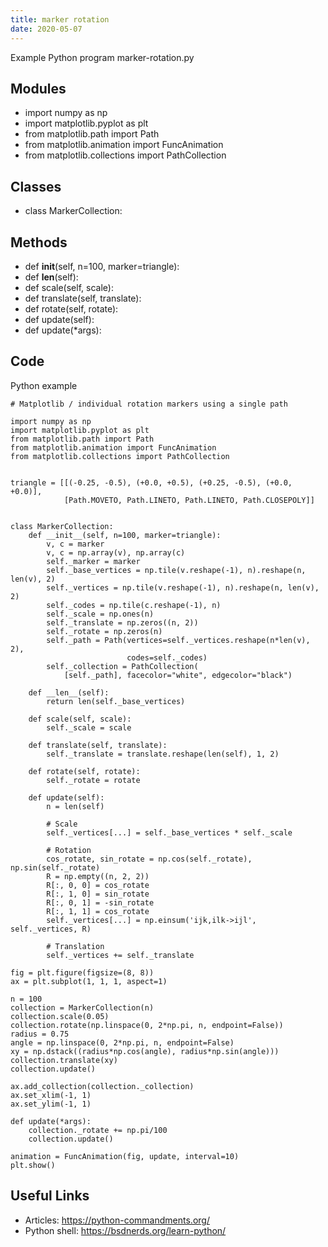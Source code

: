 ```yaml
---
title: marker rotation
date: 2020-05-07
---
```

Example Python program marker-rotation.py

## Modules

* import numpy as np
* import matplotlib.pyplot as plt
* from matplotlib.path import Path
* from matplotlib.animation import FuncAnimation
* from matplotlib.collections import PathCollection

## Classes

* class MarkerCollection:

## Methods

* def __init__(self, n=100, marker=triangle):
* def __len__(self):
* def scale(self, scale):
* def translate(self, translate):
* def rotate(self, rotate):
* def update(self):
* def update(*args):

## Code

Python example

    # Matplotlib / individual rotation markers using a single path
    
    import numpy as np
    import matplotlib.pyplot as plt
    from matplotlib.path import Path
    from matplotlib.animation import FuncAnimation
    from matplotlib.collections import PathCollection
    
    
    triangle = [[(-0.25, -0.5), (+0.0, +0.5), (+0.25, -0.5), (+0.0, +0.0)],
                [Path.MOVETO, Path.LINETO, Path.LINETO, Path.CLOSEPOLY]]
    
    
    class MarkerCollection:
        def __init__(self, n=100, marker=triangle):
            v, c = marker
            v, c = np.array(v), np.array(c)
            self._marker = marker
            self._base_vertices = np.tile(v.reshape(-1), n).reshape(n, len(v), 2)
            self._vertices = np.tile(v.reshape(-1), n).reshape(n, len(v), 2)
            self._codes = np.tile(c.reshape(-1), n)
            self._scale = np.ones(n)
            self._translate = np.zeros((n, 2))
            self._rotate = np.zeros(n)
            self._path = Path(vertices=self._vertices.reshape(n*len(v), 2),
                              codes=self._codes)
            self._collection = PathCollection(
                [self._path], facecolor="white", edgecolor="black")
    
        def __len__(self):
            return len(self._base_vertices)
    
        def scale(self, scale):
            self._scale = scale
    
        def translate(self, translate):
            self._translate = translate.reshape(len(self), 1, 2)
    
        def rotate(self, rotate):
            self._rotate = rotate
    
        def update(self):
            n = len(self)
    
            # Scale
            self._vertices[...] = self._base_vertices * self._scale
    
            # Rotation
            cos_rotate, sin_rotate = np.cos(self._rotate), np.sin(self._rotate)
            R = np.empty((n, 2, 2))
            R[:, 0, 0] = cos_rotate
            R[:, 1, 0] = sin_rotate
            R[:, 0, 1] = -sin_rotate
            R[:, 1, 1] = cos_rotate
            self._vertices[...] = np.einsum('ijk,ilk->ijl', self._vertices, R)
    
            # Translation
            self._vertices += self._translate
    
    fig = plt.figure(figsize=(8, 8))
    ax = plt.subplot(1, 1, 1, aspect=1)
    
    n = 100
    collection = MarkerCollection(n)
    collection.scale(0.05)
    collection.rotate(np.linspace(0, 2*np.pi, n, endpoint=False))
    radius = 0.75
    angle = np.linspace(0, 2*np.pi, n, endpoint=False)
    xy = np.dstack((radius*np.cos(angle), radius*np.sin(angle)))
    collection.translate(xy)
    collection.update()
    
    ax.add_collection(collection._collection)
    ax.set_xlim(-1, 1)
    ax.set_ylim(-1, 1)
    
    def update(*args):
        collection._rotate += np.pi/100
        collection.update()
    
    animation = FuncAnimation(fig, update, interval=10)
    plt.show()
    

## Useful Links

- Articles: https://python-commandments.org/
- Python shell: https://bsdnerds.org/learn-python/
